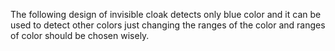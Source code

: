 The following design of invisible cloak detects only blue color and it can be used to detect other colors just changing the ranges of the color and ranges of color should be chosen wisely.
